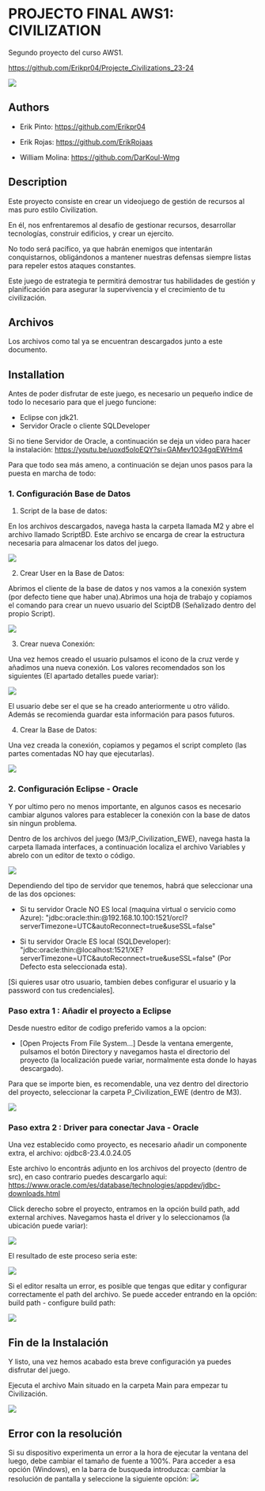 
# PROJECTO FINAL AWS1: CIVILIZATION

Segundo proyecto del curso AWS1. 

https://github.com/Erikpr04/Projecte_Civilizations_23-24

![](https://github.com/Erikpr04/Projecte_Civilizations_23-24/blob/Preproduccion/M5/imagenesREADME/civilization.jpg)

## Authors

- Erik Pinto: https://github.com/Erikpr04

- Erik Rojas: https://github.com/ErikRojaas

- William Molina: https://github.com/DarKoul-Wmg


## Description

Este proyecto consiste en crear un videojuego de gestión de recursos al mas puro estilo Civilization.

En él, nos enfrentaremos al desafío de gestionar recursos, desarrollar tecnologías, construir edificios, y crear un ejercito.

No todo será pacífico, ya que habrán enemigos que  intentarán conquistarnos, obligándonos a mantener nuestras defensas siempre listas para repeler estos ataques constantes. 

Este juego de estrategia te permitirá demostrar tus habilidades de gestión y planificación para asegurar la supervivencia y el crecimiento de tu civilización.


## Archivos

Los archivos como tal ya se encuentran descargados junto a este documento.

## Installation

Antes de poder disfrutar de este juego, es necesario un pequeño indice de todo lo necesario para que el juego funcione:

 - Eclipse con jdk21. 
 - Servidor Oracle o cliente SQLDeveloper


Si no tiene Servidor de Oracle, a continuación se deja un video para hacer la instalación: https://youtu.be/uoxd5oloEQY?si=GAMev1O34gqEWHm4

Para que todo sea más ameno, a continuación se dejan unos pasos para la puesta en marcha de todo:

### 1. Configuración Base de Datos

1. Script de la base de datos: 

En los archivos descargados, navega hasta la carpeta llamada M2 y abre el archivo llamado ScriptBD. Este archivo se encarga de crear la estructura necesaria para almacenar los datos del juego. 

![](https://github.com/Erikpr04/Projecte_Civilizations_23-24/blob/Preproduccion/M5/imagenesREADME/local_script.PNG)

2. Crear User en la Base de Datos: 

Abrimos el cliente de la base de datos y nos vamos a la conexión system (por defecto tiene que haber una).Abrimos una hoja de trabajo y copiamos el comando para crear un nuevo usuario del SciptDB (Señalizado dentro del propio Script).

![](https://github.com/Erikpr04/Projecte_Civilizations_23-24/blob/Preproduccion/M5/imagenesREADME/createuser.PNG)

3. Crear nueva Conexión:

Una vez hemos creado el usuario pulsamos el icono de la cruz verde y añadimos una nueva conexión. Los valores recomendados son los siguientes (El apartado detalles puede variar):

![](https://github.com/Erikpr04/Projecte_Civilizations_23-24/blob/Preproduccion/M5/imagenesREADME/newconnection.PNG)

El usuario debe ser el que se ha creado anteriormente u otro válido. Además se recomienda guardar esta información para pasos futuros.

4. Crear la Base de Datos:

Una vez creada la conexión, copiamos y pegamos el script completo (las partes comentadas NO hay que ejecutarlas).

![](https://github.com/Erikpr04/Projecte_Civilizations_23-24/blob/Preproduccion/M5/imagenesREADME/scriptbd.PNG)


### 2. Configuración Eclipse - Oracle

Y por ultimo pero no menos importante, en algunos casos es necesario cambiar algunos valores para establecer la conexión con la base de datos sin ningun problema.

Dentro de los archivos del juego (M3/P_Civilization_EWE), navega hasta la carpeta llamada interfaces, a continuación localiza el archivo Variables y abrelo con un editor de texto o código.

![](https://github.com/Erikpr04/Projecte_Civilizations_23-24/blob/Preproduccion/M5/imagenesREADME/variables.PNG)

Dependiendo del tipo de servidor que tenemos, habrá que seleccionar una de las dos opciones:

- Si tu servidor Oracle NO ES local (maquina virtual o servicio como Azure): "jdbc:oracle:thin:@192.168.10.100:1521/orcl?serverTimezone=UTC&autoReconnect=true&useSSL=false"

- Si tu servidor Oracle ES local (SQLDeveloper): "jdbc:oracle:thin:@localhost:1521/XE?serverTimezone=UTC&autoReconnect=true&useSSL=false" (Por Defecto esta seleccionada esta).

[Si quieres usar otro usuario, tambien debes configurar el usuario y la password con tus credenciales].




### Paso extra 1 : Añadir el proyecto a Eclipse

Desde nuestro editor de codigo preferido vamos a la opcion:   

- [Open Projects From File System...]
Desde la ventana emergente, pulsamos el botón Directory y navegamos hasta el directorio del proyecto (la localización puede variar, normalmente esta donde lo hayas descargado).


Para que se importe bien, es recomendable, una vez dentro del directorio del proyecto, seleccionar la carpeta P_Civilization_EWE (dentro de M3).  

![](https://github.com/Erikpr04/Projecte_Civilizations_23-24/blob/Preproduccion/M5/imagenesREADME/Capturaproject.PNG)


### Paso extra 2 : Driver para conectar Java - Oracle  

Una vez establecido como proyecto, es necesario añadir un componente extra, el archivo: ojdbc8-23.4.0.24.05

Este archivo lo encontrás adjunto en los archivos del proyecto (dentro de src), en caso contrario puedes descargarlo aqui: https://www.oracle.com/es/database/technologies/appdev/jdbc-downloads.html


Click derecho sobre el proyecto, entramos en la opción build path, add external archives. Navegamos hasta el driver y lo seleccionamos (la ubicación puede variar): 

![](https://github.com/Erikpr04/Projecte_Civilizations_23-24/blob/Preproduccion/M5/imagenesREADME/add_ext_arch.png)


El resultado de este proceso seria este:

![](https://github.com/Erikpr04/Projecte_Civilizations_23-24/blob/Preproduccion/M5/imagenesREADME/conectorpuesto.PNG)

Si el editor resalta un error, es posible que tengas que editar y configurar correctamente el path del archivo. Se puede acceder entrando en la opción: build path - configure build path:

![](https://github.com/Erikpr04/Projecte_Civilizations_23-24/blob/Preproduccion/M5/imagenesREADME/configurebuildpath.PNG)

## Fin de la Instalación

Y listo, una vez hemos acabado esta breve configuración ya puedes disfrutar del juego. 

Ejecuta el archivo Main situado en la carpeta Main para empezar tu Civilización. 

![](https://github.com/Erikpr04/Projecte_Civilizations_23-24/blob/Preproduccion/M5/imagenesREADME/main.png)


## Error con la resolución

Si su dispositivo experimenta un error a la hora de ejecutar la ventana del luego, debe cambiar el tamaño de fuente a 100%.
Para acceder a esa opción (Windows), en la barra de busqueda introduzca: cambiar la resolución de pantalla y seleccione la siguiente opción:
![](https://github.com/Erikpr04/Projecte_Civilizations_23-24/blob/Preproduccion/M5/imagenesREADME/resolucion.PNG)

